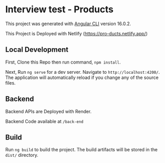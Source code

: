 # Interview test - Products

This project was generated with [Angular CLI](https://github.com/angular/angular-cli) version 16.0.2.

This Project is Deployed with Netlify (https://pro-ducts.netlify.app/)

## Local Development

First, Clone this Repo then run command, `npm install`.

Next, Run `ng serve` for a dev server. Navigate to `http://localhost:4200/`. The application will automatically reload if you change any of the source files.

## Backend

Backend APIs are Deployed with Render.

Backend Code available at `/back-end`

## Build

Run `ng build` to build the project. The build artifacts will be stored in the `dist/` directory.

